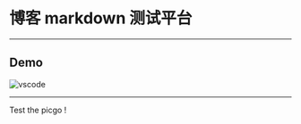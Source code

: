 # 博客 markdown 测试平台

---

## Demo

![vscode](https://cdn.jsdelivr.net/gh/Countra/Picgo_pic/images/vscode.png)

---

Test the picgo !